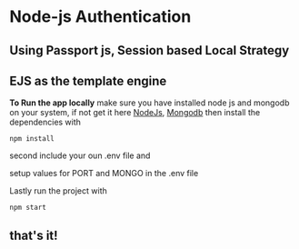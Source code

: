 # Node-js Authentication

## Using Passport js, Session based Local Strategy

## EJS as the template engine

**To Run the app locally**
make sure you have installed node js and mongodb on your system, if not get it here [NodeJs](https://nodejs.org/en/), [Mongodb](https://www.mongodb.com/try/download/community) then install the dependencies with

```
npm install
```

second include your oun .env file and

setup values for PORT and MONGO in the .env file

Lastly run the project with

```
npm start
```

## that's it!
